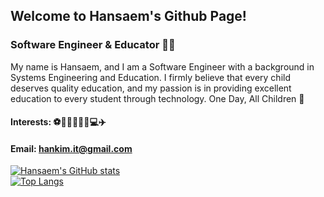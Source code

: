 ## Welcome to Hansaem's Github Page!

### Software Engineer & Educator 👨‍🏫

My name is Hansaem, and I am a Software Engineer with a background in Systems Engineering and Education. I firmly believe that every child deserves quality education, and my passion is in providing excellent education to every student through technology. One Day, All Children 🙏

#### Interests: ⚽🏀🎾🏐🎳🧩💻✈️
#### Email: hankim.it@gmail.com

[![Hansaem's GitHub stats](https://github-readme-stats.vercel.app/api?username=hansaem-kim)](https://github.com/hansaem-kim/github-readme-stats)
<br/>
[![Top Langs](https://github-readme-stats.vercel.app/api/top-langs/?username=hansaem-kim&layout=compact)](https://github.com/hansaem-kim/github-readme-stats)

